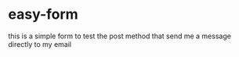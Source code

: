 # easy-form
this is a simple form to test the post method that send me a message directly to my email
